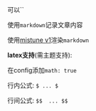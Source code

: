 可以``

使用`markdown`记录文章内容

使用[mistune v1](https://github.com/lepture/mistune/tree/v1)渲染`markdown`

**latex支持**(需主题支持):

在config添加`math: true`

行内公式: `$ ... $`

行间公式: `$$  ... $$`
